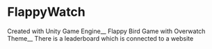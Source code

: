 # FlappyWatch
Created with Unity Game Engine__
Flappy Bird Game with Overwatch Theme__
There is a leaderboard which is connected to a website
